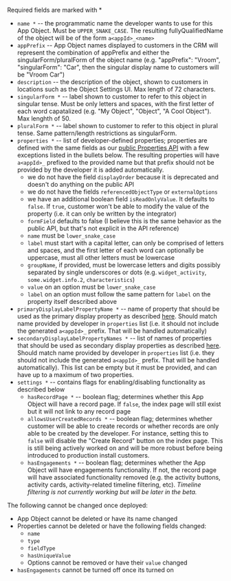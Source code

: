 Required fields are marked with *

- `name *` -- the programmatic name the developer wants to use for this App Object. Must be `UPPER_SNAKE_CASE`. The resulting fullyQualifiedName of the object will be of the form `a<appId>_<name>`
- `appPrefix` -- App Object names displayed to customers in the CRM will represent the combination of appPrefix and either the singularForm/pluralForm of the object name (e.g. "appPrefix": "Vroom", "singularForm": "Car", then the singular display name to customers will be "Vroom Car")
- `description` -- the description of the object, shown to customers in locations such as the Object Settings UI. Max length of 72 characters.
- `singularForm *` -- label shown to customer to refer to this object in singular tense. Must be only letters and spaces, with the first letter of each word capatalized (e.g. "My Object", "Object", "A Cool Object"). Max lenghth of 50.
- `pluralForm *` -- label shown to customer to refer to this object in plural tense. Same pattern/length restrictions as singularForm.
- `properties *` -- list of developer-defined properties; properties are defined with the same fields as our [public Properties API](https://developers.hubspot.com/docs/guides/api/crm/properties) with a few exceptions listed in the bullets below. The resulting properties will have `a<appId>_` prefixed to the provided name but that prefix should not be provided by the developer it is added automatically.
  - we do not have the field `displayOrder` because it is deprecated and doesn't do anything on the public API
  - we do not have the fields `referencedObjectType` or `externalOptions`
  - we have an additional boolean field `isReadOnlyValue`. It defaults to `false`. If `true`, customer won't be able to modify the value of the property (i.e. it can only be written by the integrator)
  - `formField` defaults to false (I believe this is the same behavior as the public API, but that's not explicit in the API reference)
  - `name` must be `lower_snake_case`
  - `label` must start with a capital letter, can only be comprised of letters and spaces, and the first letter of each word can optionally be uppercase, must all other letters must be lowercase
  - `groupName`, if provided, must be lowercase letters and digits possibly separated by single underscores or dots (e.g. `widget_activity`, `some.widget.info.2`, `characteristics`)
  - `value` on an option must be `lower_snake_case`
  - `label` on an option must follow the same pattern for `label` on the property itself described above
- `primaryDisplayLabelPropertyName *` -- name of property that should be used as the primary display property as described [here](https://knowledge.hubspot.com/object-settings/create-custom-objects#:~:text=object%27s%20singular%20name.-,Primary%20display%20property,-%3A%20the%20property%20used). Should match name provided by developer in `properties` list (i.e. it should not include the generated `a<appId>_` prefix. That will be handled automatically)
- `secondaryDisplayLabelPropertyNames *` -- list of names of properties that should be used as secondary display properties as described [here](https://knowledge.hubspot.com/object-settings/create-custom-objects#:~:text=to%20the%20property.-,Secondary%20properties,-%3A%20additional%20identifying%20properties). Should match name provided by developer in `properties` list (i.e. they should not include the generated `a<appId>_` prefix. That will be handled automatically). This list can be empty but it must be provided, and can have up to a maximum of two properties.
- `settings *` -- contains flags for enabling/disabling functionality as described below
  - `hasRecordPage *` -- boolean flag; determines whether this App Object will have a record page. If `false`, the index page will still exist but it will not link to any record page
  - `allowsUserCreatedRecords *` -- boolean flag; determines whether customer will be able to create records or whether records are only able to be created by the developer. For instance, setting this to `false` will disable the "Create Record" button on the index page. This is still being actively worked on and will be more robust before being introduced to production install customers.
  - `hasEngagements *` -- boolean flag; determines whether the App Object will have engagements functionality. If not, the record page will have associated functionality removed (e.g. the activity buttons, activity cards, activity-related timeline filtering, etc). _Timeline filtering is not currently working but will be later in the beta._

The following cannot be changed once deployed:

- App Object cannot be deleted or have its name changed
- Properties cannot be deleted or have the following fields changed:
  - `name`
  - `type`
  - `fieldType`
  - `hasUniqueValue`
  - Options cannot be removed or have their `value` changed
- `hasEngagements` cannot be turned off once its turned on

